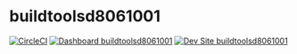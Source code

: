 # buildtoolsd8061001

[![CircleCI](https://circleci.com/gh/kporras07/buildtoolsd8061001.svg?style=shield)](https://circleci.com/gh/kporras07/buildtoolsd8061001)
[![Dashboard buildtoolsd8061001](https://img.shields.io/badge/dashboard-buildtoolsd8061001-yellow.svg)](https://dashboard.pantheon.io/sites/f1f4ec68-0005-40fe-ae7a-ecbf255e9951#dev/code)
[![Dev Site buildtoolsd8061001](https://img.shields.io/badge/site-buildtoolsd8061001-blue.svg)](http://dev-buildtoolsd8061001.pantheonsite.io/)